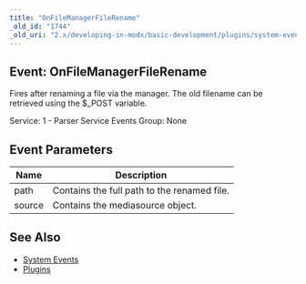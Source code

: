 ```yaml
---
title: "OnFileManagerFileRename"
_old_id: "1744"
_old_uri: "2.x/developing-in-modx/basic-development/plugins/system-events/onfilemanagerfilerename"
---
```


## Event: OnFileManagerFileRename

Fires after renaming a file via the manager. The old filename can be retrieved using the $\_POST variable.

Service: 1 - Parser Service Events 
Group: None

## Event Parameters

| Name   | Description                                 |
| ------ | ------------------------------------------- |
| path   | Contains the full path to the renamed file. |
| source | Contains the mediasource object.            |

## See Also

- [System Events](extending-modx/plugins/system-events)
- [Plugins](extending-modx/plugins)